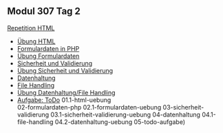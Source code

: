 ## Modul 307 Tag 2

 [Repetition HTML](/ilv.307/02-modul-307/01-html-repetition)
- [Übung HTML](/ilv.307/02-modul-307/01.1-html-uebung)
- [Formulardaten in PHP](/ilv.307/02-modul-307/02-formulardaten-php)
- [Übung Formulardaten](/ilv.307/02-modul-307/02.1-formulardaten-uebung)
- [Sicherheit und Validierung](/ilv.307/02-modul-307/03-sicherheit-validierung)
- [Übung Sicherheit und Validierung](/ilv.307/02-modul-307/03.1-sicherheit-validierung-uebung)
- [Datenhaltung](/ilv.307/02-modul-307/04-datenhaltung)
- [File Handling](/ilv.307/02-modul-307/04.1-file-handling)
- [Übung Datenhaltung/File Handling](/ilv.307/02-modul-307/04.2-datenhaltung-uebung)
- [Aufgabe: ToDo](/ilv.307/02-modul-307/01-html-repetition)
01.1-html-uebung	
02-formulardaten-php
02.1-formulardaten-uebung
03-sicherheit-validierung
03.1-sicherheit-validierung-uebung
04-datenhaltung
04.1-file-handling
04.2-datenhaltung-uebung
05-todo-aufgabe)

<!--stackedit_data:
eyJoaXN0b3J5IjpbMTgxNTA0MzAyMSwxMDQ5NzQxMTEzXX0=
-->